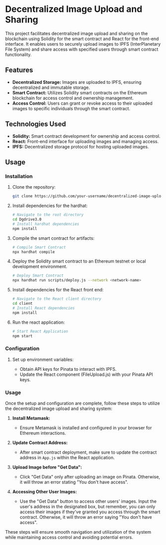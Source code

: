 # Decentralized Image Upload and Sharing

This project facilitates decentralized image upload and sharing on the blockchain using Solidity for the smart contract and React for the front-end interface. It enables users to securely upload images to IPFS (InterPlanetary File System) and share access with specified users through smart contract functionality.


 

## Features

- **Decentralized Storage:** Images are uploaded to IPFS, ensuring decentralized and immutable storage.
- **Smart Contract:** Utilizes Solidity smart contracts on the Ethereum blockchain for access control and ownership management.
- **Access Control:** Users can grant or revoke access to their uploaded images to specific individuals through the smart contract.

## Technologies Used

- **Solidity:** Smart contract development for ownership and access control.
- **React:** Front-end interface for uploading images and managing access.
- **IPFS:** Decentralized storage protocol for hosting uploaded images.

## Usage

### Installation

1. Clone the repository:

   ```bash
   git clone https://github.com/your-username/decentralized-image-upload.git
   ```
2. Install dependencies for the hardhat:

   ```bash
   # Navigate to the root directory
   cd Dgdrive3.0
   # Install hardhat dependencies
   npm install
   ```
3. Compile the smart contract for artifacts:

   ```bash
   # Compile Smart Contract
   npx hardhat compile
   ```
4. Deploy the Solidity smart contract to an Ethereum testnet or local development environment.
   ```bash
   # Deploy Smart Contract
   npx hardhat run scripts/deploy.js --network <network-name>
   ```
5. Install dependencies for the React front end:
   ```bash
   # Navigate to the React client directory
   cd client 
   # Install React dependencies
   npm install
   ```
6. Run the react application:
   ```bash
   # Start React Application
   npm start
   ```
   
### Configuration

1. Set up environment variables:

   - Obtain API keys for Pinata to interact with IPFS.
   - Update the React component (FileUpload.js) with your Pinata API keys.
     
### Usage

Once the setup and configuration are complete, follow these steps to utilize the decentralized image upload and sharing system:

1. **Install Metamask:**
   - Ensure Metamask is installed and configured in your browser for Ethereum interactions.

2. **Update Contract Address:**
   - After smart contract deployment, make sure to update the contract address in `App.js` within the React application.

3. **Upload Image before "Get Data":**
   - Click "Get Data" only after uploading an image on Pinata. Otherwise, it will throw an error stating "You don't have access".

4. **Accessing Other User Images:**
   - Use the "Get Data" button to access other users' images. Input the user's address in the designated box, but remember, you can only access their images if they've granted you access through the smart contract. Otherwise, it will throw an error saying "You don't have access".

These steps will ensure smooth navigation and utilization of the system while maintaining access control and avoiding potential errors.

 
